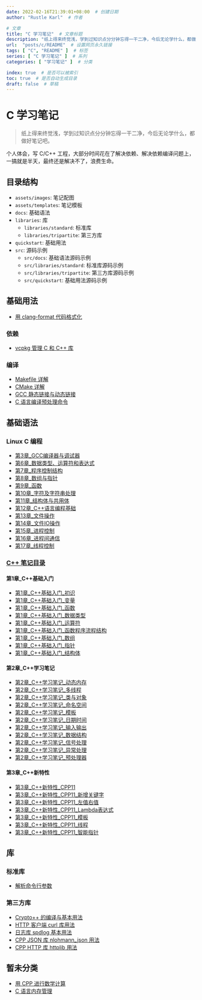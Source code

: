 ```yaml
---
date: 2022-02-16T21:39:01+08:00  # 创建日期
author: "Rustle Karl"  # 作者

# 文章
title: "C 学习笔记"  # 文章标题
description: "纸上得来终觉浅，学到过知识点分分钟忘得一干二净，今后无论学什么，都做好笔记吧。"
url:  "posts/c/README"  # 设置网页永久链接
tags: [ "C", "README" ]  # 标签
series: [ "C 学习笔记" ]  # 系列
categories: [ "学习笔记" ]  # 分类

index: true  # 是否可以被索引
toc: true  # 是否自动生成目录
draft: false  # 草稿
---
```


# C 学习笔记

> 纸上得来终觉浅，学到过知识点分分钟忘得一干二净，今后无论学什么，都做好笔记吧。

个人体会，写 C/C++ 工程，大部分时间花在了解决依赖、解决依赖编译问题上，一搞就是半天，最终还是解决不了，浪费生命。

## 目录结构

- `assets/images`: 笔记配图
- `assets/templates`: 笔记模板
- `docs`: 基础语法
- `libraries`: 库
  - `libraries/standard`: 标准库
  - `libraries/tripartite`: 第三方库
- `quickstart`: 基础用法
- `src`: 源码示例
  - `src/docs`: 基础语法源码示例
  - `src/libraries/standard`: 标准库源码示例
  - `src/libraries/tripartite`: 第三方库源码示例
  - `src/quickstart`: 基础用法源码示例

## 基础用法

- [用 clang-format 代码格式化](quickstart/clang_format.md)

### 依赖

- [vcpkg 管理 C 和 C++ 库](quickstart/compile/vcpkg.md)

### 编译

- [Makefile 详解](quickstart/compile/Makefile.md)
- [CMake 详解](quickstart/compile/cmake.md)
- [GCC 静态链接与动态链接](quickstart/compile/link.md)
- [C 语言编译预处理命令](quickstart/compile/preprocessing_command.md)

## 基础语法

### Linux C 编程

- [第3章_GCC编译器与调试器](docs/[Linux]C/第3章_GCC编译器与调试器.md)
- [第6章_数据类型、运算符和表达式](docs/[Linux]C/第6章_数据类型、运算符和表达式.md)
- [第7章_程序控制结构](docs/[Linux]C/第7章_程序控制结构.md)
- [第8章_数组与指针](docs/[Linux]C/第8章_数组与指针.md)
- [第9章_函数](docs/[Linux]C/第9章_函数.md)
- [第10章_字符及字符串处理](docs/[Linux]C/第10章_字符及字符串处理.md)
- [第11章_结构体与共用体](docs/[Linux]C/第11章_结构体与共用体.md)
- [第12章_C++语言编程基础](docs/[Linux]C/第12章_C++语言编程基础.md)
- [第13章_文件操作](docs/[Linux]C/第13章_文件操作.md)
- [第14章_文件IO操作](docs/[Linux]C/第14章_文件IO操作.md)
- [第15章_进程控制](docs/[Linux]C/第15章_进程控制.md)
- [第16章_进程间通信](docs/[Linux]C/第16章_进程间通信.md)
- [第17章_线程控制](docs/[Linux]C/第17章_线程控制.md)

### [C++ 笔记目录](docs/CPP/README.md)

#### 第1章_C++基础入门

- [第1章_C++基础入门_初识](docs/CPP/第1章_C++基础入门_初识.md)
- [第1章_C++基础入门_变量](docs/CPP/第1章_C++基础入门_变量.md)
- [第1章_C++基础入门_函数](docs/CPP/第1章_C++基础入门_函数.md)
- [第1章_C++基础入门_数据类型](docs/CPP/第1章_C++基础入门_数据类型.md)
- [第1章_C++基础入门_运算符](docs/CPP/第1章_C++基础入门_运算符.md)
- [第1章_C++基础入门_函数程序流程结构](docs/CPP/第1章_C++基础入门_函数程序流程结构.md)
- [第1章_C++基础入门_数组](docs/CPP/第1章_C++基础入门_数组.md)
- [第1章_C++基础入门_指针](docs/CPP/第1章_C++基础入门_指针.md)
- [第1章_C++基础入门_结构体](docs/CPP/第1章_C++基础入门_结构体.md)

#### 第2章_C++学习笔记

- [第2章_C++学习笔记_动态内存](docs/CPP/第2章_C++学习笔记_动态内存.md)
- [第2章_C++学习笔记_多线程](docs/CPP/第2章_C++学习笔记_多线程.md)
- [第2章_C++学习笔记_类与对象](docs/CPP/第2章_C++学习笔记_类与对象.md)
- [第2章_C++学习笔记_命名空间](docs/CPP/第2章_C++学习笔记_命名空间.md)
- [第2章_C++学习笔记_模板](docs/CPP/第2章_C++学习笔记_模板.md)
- [第2章_C++学习笔记_日期时间](docs/CPP/第2章_C++学习笔记_日期时间.md)
- [第2章_C++学习笔记_输入输出](docs/CPP/第2章_C++学习笔记_输入输出.md)
- [第2章_C++学习笔记_数据结构](docs/CPP/第2章_C++学习笔记_数据结构.md)
- [第2章_C++学习笔记_信号处理](docs/CPP/第2章_C++学习笔记_信号处理.md)
- [第2章_C++学习笔记_异常处理](docs/CPP/第2章_C++学习笔记_异常处理.md)
- [第2章_C++学习笔记_预处理器](docs/CPP/第2章_C++学习笔记_预处理器.md)

#### 第3章_C++新特性

- [第3章_C++新特性_CPP11](docs/CPP/CPP_11/第3章_C++新特性_CPP11.md)
- [第3章_C++新特性_CPP11_新增关键字](docs/CPP/CPP_11/第3章_C++新特性_CPP11_新增关键字.md)
- [第3章_C++新特性_CPP11_左值右值](docs/CPP/CPP_11/第3章_C++新特性_CPP11_左值右值.md)
- [第3章_C++新特性_CPP11_Lambda表达式](docs/CPP/CPP_11/第3章_C++新特性_CPP11_Lambda表达式.md)
- [第3章_C++新特性_CPP11_模板](docs/CPP/CPP_11/第3章_C++新特性_CPP11_模板.md)
- [第3章_C++新特性_CPP11_线程](docs/CPP/CPP_11/第3章_C++新特性_CPP11_线程.md)
- [第3章_C++新特性_CPP11_智能指针](docs/CPP/CPP_11/第3章_C++新特性_CPP11_智能指针.md)

## 库

### 标准库

- [解析命令行参数](libraries/standard/getopt.md)

### 第三方库

- [Crypto++ 的编译与基本用法](libraries/tripartite/crypto/cryptopp.md)
- [HTTP 客户端 curl 库用法](libraries/tripartite/curl.md)
- [日志库 spdlog 基本用法](libraries/tripartite/spdlog.md)
- [CPP JSON 库 nlohmann_json 用法](libraries/tripartite/nlohmann_json.md)
- [CPP HTTP 库 httplib 用法](libraries/tripartite/httplib.md)

## 暂未分类

- [用 CPP 进行数学计算](docs/others/math.md)
- [C 语言内存管理](docs/others/memory.md)
